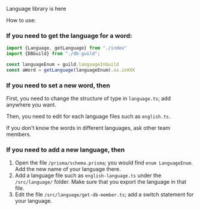 Language library is here

How to use:

### If you need to get the language for a word:

```typescript
import {Language, getLanguage} from "./index"
import {DBGuild} from "./db-guild";

const languageEnum = guild.languageInGuild
const aWord = getLanguage(languageEnum).xx.inXXX
```

### If you need to set a new word, then

First, you need to change the structure of type in ```language.ts```; add anywhere you want. 

Then, you need to edit for each language files such as ```english.ts```. 

If you don't know the words in different languages, ask other team members. 

### If you need to add a new language, then

1. Open the file ```/prisma/schema.prisma```; you would find ```enum LanguageEnum```. Add the new name of your language there. 
2. Add a language file such as ```english-language.ts``` under the ```/src/language/``` folder. Make sure that you export the language in that file. 
3. Edit the file ```/src/language/get-db-member.ts```; add a switch statement for your language. 

